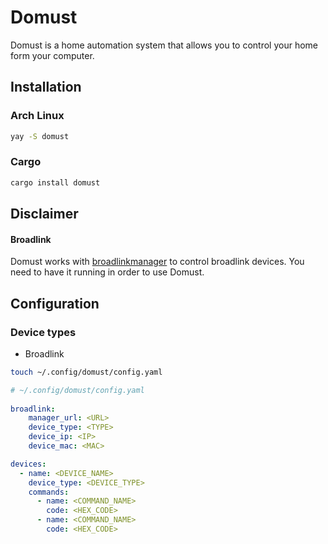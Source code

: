 
# Domust

Domust is a home automation system that allows you to control your home form your computer.

## Installation

### Arch Linux

```bash  
yay -S domust
```  

### Cargo

```bash
cargo install domust
```

## Disclaimer

#### Broadlink
Domust works with [broadlinkmanager](https://github.com/t0mer/broadlinkmanager-docker) to control broadlink devices. You need to have it running in order to use Domust.

## Configuration

### Device types
- Broadlink

```bash  
touch ~/.config/domust/config.yaml  
```  

```yaml  
# ~/.config/domust/config.yaml  
  
broadlink:
    manager_url: <URL>  
    device_type: <TYPE>  
    device_ip: <IP>  
    device_mac: <MAC>

devices:
  - name: <DEVICE_NAME>
    device_type: <DEVICE_TYPE>
    commands:
      - name: <COMMAND_NAME>
        code: <HEX_CODE>
      - name: <COMMAND_NAME>
        code: <HEX_CODE>
```